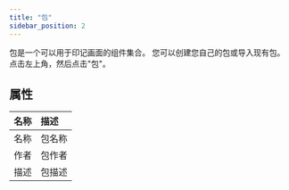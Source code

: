 ```yaml
---
title: "包"
sidebar_position: 2
---
```


包是一个可以用于印记画面的组件集合。 您可以创建您自己的包或导入现有包。 点击左上角，然后点击"包"。

## 属性

| 名称 | 描述  |
| --:|:--- |
| 名称 | 包名称 |
| 作者 | 包作者 |
| 描述 | 包描述 |
